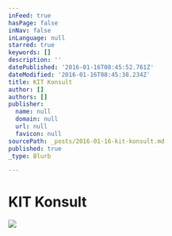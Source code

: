 ```yaml
---
inFeed: true
hasPage: false
inNav: false
inLanguage: null
starred: true
keywords: []
description: ''
datePublished: '2016-01-16T08:45:52.761Z'
dateModified: '2016-01-16T08:45:38.234Z'
title: KIT Konsult
author: []
authors: []
publisher:
  name: null
  domain: null
  url: null
  favicon: null
sourcePath: _posts/2016-01-16-kit-konsult.md
published: true
_type: Blurb

---
```

# KIT Konsult
![](https://the-grid-user-content.s3-us-west-2.amazonaws.com/4e4a57c7-39ca-440f-af34-d57889ae9ab0.jpg)